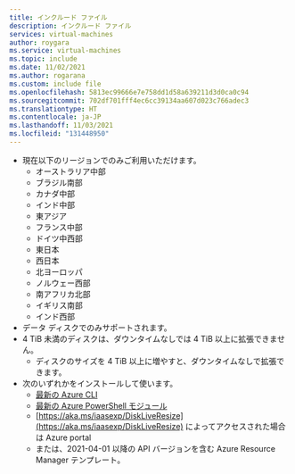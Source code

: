 ```yaml
---
title: インクルード ファイル
description: インクルード ファイル
services: virtual-machines
author: roygara
ms.service: virtual-machines
ms.topic: include
ms.date: 11/02/2021
ms.author: rogarana
ms.custom: include file
ms.openlocfilehash: 5813ec99666e7e758dd1d58a639211d3d0ca0c94
ms.sourcegitcommit: 702df701fff4ec6cc39134aa607d023c766adec3
ms.translationtype: HT
ms.contentlocale: ja-JP
ms.lasthandoff: 11/03/2021
ms.locfileid: "131448950"
---
```

- 現在以下のリージョンでのみご利用いただけます。
    - オーストラリア中部
    - ブラジル南部
    - カナダ中部
    - インド中部
    - 東アジア
    - フランス中部
    - ドイツ中西部
    - 東日本
    - 西日本
    - 北ヨーロッパ
    - ノルウェー西部
    - 南アフリカ北部
    - イギリス南部
    - インド西部
- データ ディスクでのみサポートされます。
- 4 TiB 未満のディスクは、ダウンタイムなしでは 4 TiB 以上に拡張できません。
    - ディスクのサイズを 4 TiB 以上に増やすと、ダウンタイムなしで拡張できます。
- 次のいずれかをインストールして使います。
    - [最新の Azure CLI](/cli/azure/install-azure-cli)
    - [最新の Azure PowerShell モジュール](/powershell/azure/install-az-ps)
    - [https://aka.ms/iaasexp/DiskLiveResize](https://aka.ms/iaasexp/DiskLiveResize) によってアクセスされた場合は Azure portal
    - または、2021-04-01 以降の API バージョンを含む Azure Resource Manager テンプレート。
